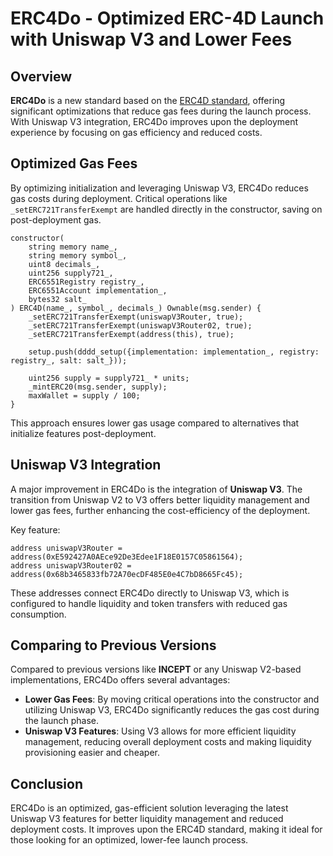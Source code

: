 # ERC4Do - Optimized ERC-4D Launch with Uniswap V3 and Lower Fees

## Overview
**ERC4Do** is a new standard based on the [ERC4D standard](https://ethereum-magicians.org/t/erc-4d-dimensional-token-standard-dts/21185), offering significant optimizations that reduce gas fees during the launch process. With Uniswap V3 integration, ERC4Do improves upon the deployment experience by focusing on gas efficiency and reduced costs.

## Optimized Gas Fees
By optimizing initialization and leveraging Uniswap V3, ERC4Do reduces gas costs during deployment. Critical operations like `_setERC721TransferExempt` are handled directly in the constructor, saving on post-deployment gas.

```solidity
constructor(
    string memory name_, 
    string memory symbol_, 
    uint8 decimals_, 
    uint256 supply721_,
    ERC6551Registry registry_, 
    ERC6551Account implementation_, 
    bytes32 salt_
) ERC4D(name_, symbol_, decimals_) Ownable(msg.sender) {
    _setERC721TransferExempt(uniswapV3Router, true);
    _setERC721TransferExempt(uniswapV3Router02, true);
    _setERC721TransferExempt(address(this), true);

    setup.push(dddd_setup({implementation: implementation_, registry: registry_, salt: salt_}));

    uint256 supply = supply721_ * units;
    _mintERC20(msg.sender, supply);
    maxWallet = supply / 100;
}
```

This approach ensures lower gas usage compared to alternatives that initialize features post-deployment.

## Uniswap V3 Integration
A major improvement in ERC4Do is the integration of **Uniswap V3**. The transition from Uniswap V2 to V3 offers better liquidity management and lower gas fees, further enhancing the cost-efficiency of the deployment.

Key feature:

```solidity
address uniswapV3Router = address(0xE592427A0AEce92De3Edee1F18E0157C05861564);
address uniswapV3Router02 = address(0x68b3465833fb72A70ecDF485E0e4C7bD8665Fc45);
```

These addresses connect ERC4Do directly to Uniswap V3, which is configured to handle liquidity and token transfers with reduced gas consumption.

## Comparing to Previous Versions
Compared to previous versions like **INCEPT** or any Uniswap V2-based implementations, ERC4Do offers several advantages:

- **Lower Gas Fees**: By moving critical operations into the constructor and utilizing Uniswap V3, ERC4Do significantly reduces the gas cost during the launch phase.
- **Uniswap V3 Features**: Using V3 allows for more efficient liquidity management, reducing overall deployment costs and making liquidity provisioning easier and cheaper.

## Conclusion
ERC4Do is an optimized, gas-efficient solution leveraging the latest Uniswap V3 features for better liquidity management and reduced deployment costs. It improves upon the ERC4D standard, making it ideal for those looking for an optimized, lower-fee launch process.
